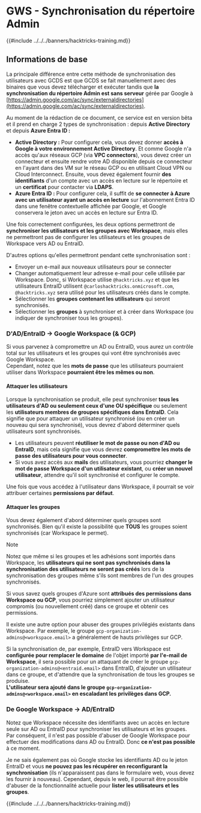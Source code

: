 # GWS - Synchronisation du répertoire Admin

{{#include ../../../banners/hacktricks-training.md}}

## Informations de base

La principale différence entre cette méthode de synchronisation des utilisateurs avec GCDS est que GCDS se fait manuellement avec des binaires que vous devez télécharger et exécuter tandis que **la synchronisation du répertoire Admin est sans serveur** gérée par Google à [https://admin.google.com/ac/sync/externaldirectories](https://admin.google.com/ac/sync/externaldirectories).

Au moment de la rédaction de ce document, ce service est en version bêta et il prend en charge 2 types de synchronisation : depuis **Active Directory** et depuis **Azure Entra ID :**

- **Active Directory :** Pour configurer cela, vous devez donner **accès à Google à votre environnement Active Directory**. Et comme Google n'a accès qu'aux réseaux GCP (via **VPC connectors**), vous devez créer un connecteur et ensuite rendre votre AD disponible depuis ce connecteur en l'ayant dans des VM sur le réseau GCP ou en utilisant Cloud VPN ou Cloud Interconnect. Ensuite, vous devez également fournir **des identifiants** d'un compte avec un accès en lecture sur le répertoire et un **certificat** pour contacter via **LDAPS**.
- **Azure Entra ID :** Pour configurer cela, il suffit de **se connecter à Azure avec un utilisateur ayant un accès en lecture** sur l'abonnement Entra ID dans une fenêtre contextuelle affichée par Google, et Google conservera le jeton avec un accès en lecture sur Entra ID.

Une fois correctement configurées, les deux options permettront de **synchroniser les utilisateurs et les groupes avec Workspace**, mais elles ne permettront pas de configurer les utilisateurs et les groupes de Workspace vers AD ou EntraID.

D'autres options qu'elles permettront pendant cette synchronisation sont :

- Envoyer un e-mail aux nouveaux utilisateurs pour se connecter
- Changer automatiquement leur adresse e-mail pour celle utilisée par Workspace. Donc, si Workspace utilise `@hacktricks.xyz` et que les utilisateurs EntraID utilisent `@carloshacktricks.onmicrosoft.com`, `@hacktricks.xyz` sera utilisé pour les utilisateurs créés dans le compte.
- Sélectionner les **groupes contenant les utilisateurs** qui seront synchronisés.
- Sélectionner les **groupes** à synchroniser et à créer dans Workspace (ou indiquer de synchroniser tous les groupes).

### D'AD/EntraID -> Google Workspace (& GCP)

Si vous parvenez à compromettre un AD ou EntraID, vous aurez un contrôle total sur les utilisateurs et les groupes qui vont être synchronisés avec Google Workspace.\
Cependant, notez que les **mots de passe** que les utilisateurs pourraient utiliser dans Workspace **pourraient être les mêmes ou non**.

#### Attaquer les utilisateurs

Lorsque la synchronisation se produit, elle peut synchroniser **tous les utilisateurs d'AD ou seulement ceux d'une OU spécifique** ou seulement les **utilisateurs membres de groupes spécifiques dans EntraID**. Cela signifie que pour attaquer un utilisateur synchronisé (ou en créer un nouveau qui sera synchronisé), vous devrez d'abord déterminer quels utilisateurs sont synchronisés.

- Les utilisateurs peuvent **réutiliser le mot de passe ou non d'AD ou EntraID**, mais cela signifie que vous devrez **compromettre les mots de passe des utilisateurs pour vous connecter**.
- Si vous avez accès aux **mails** des utilisateurs, vous pourriez **changer le mot de passe Workspace d'un utilisateur existant**, ou **créer un nouvel utilisateur**, attendre qu'il soit synchronisé et configurer le compte.

Une fois que vous accédez à l'utilisateur dans Workspace, il pourrait se voir attribuer certaines **permissions par défaut**.

#### Attaquer les groupes

Vous devez également d'abord déterminer quels groupes sont synchronisés. Bien qu'il existe la possibilité que **TOUS** les groupes soient synchronisés (car Workspace le permet).

> [!NOTE]
> Notez que même si les groupes et les adhésions sont importés dans Workspace, les **utilisateurs qui ne sont pas synchronisés dans la synchronisation des utilisateurs ne seront pas créés** lors de la synchronisation des groupes même s'ils sont membres de l'un des groupes synchronisés.

Si vous savez quels groupes d'Azure sont **attribués des permissions dans Workspace ou GCP**, vous pourriez simplement ajouter un utilisateur compromis (ou nouvellement créé) dans ce groupe et obtenir ces permissions.

Il existe une autre option pour abuser des groupes privilégiés existants dans Workspace. Par exemple, le groupe `gcp-organization-admins@<workspace.email>` a généralement de hauts privilèges sur GCP.

Si la synchronisation de, par exemple, EntraID vers Workspace est **configurée pour remplacer le domaine** de l'objet importé **par l'e-mail de Workspace**, il sera possible pour un attaquant de créer le groupe `gcp-organization-admins@<entraid.email>` dans EntraID, d'ajouter un utilisateur dans ce groupe, et d'attendre que la synchronisation de tous les groupes se produise.\
**L'utilisateur sera ajouté dans le groupe `gcp-organization-admins@<workspace.email>` en escaladant les privilèges dans GCP.**

### De Google Workspace -> AD/EntraID

Notez que Workspace nécessite des identifiants avec un accès en lecture seule sur AD ou EntraID pour synchroniser les utilisateurs et les groupes. Par conséquent, il n'est pas possible d'abuser de Google Workspace pour effectuer des modifications dans AD ou EntraID. Donc **ce n'est pas possible** à ce moment.

Je ne sais également pas où Google stocke les identifiants AD ou le jeton EntraID et vous **ne pouvez pas les récupérer en reconfigurant la synchronisation** (ils n'apparaissent pas dans le formulaire web, vous devez les fournir à nouveau). Cependant, depuis le web, il pourrait être possible d'abuser de la fonctionnalité actuelle pour **lister les utilisateurs et les groupes**.

{{#include ../../../banners/hacktricks-training.md}}

